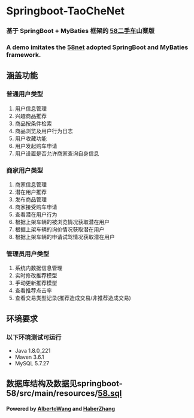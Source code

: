 # Springboot-TaoCheNet
### 基于 SpringBoot + MyBaties 框架的 [58二手车](https://www.58.com/ershouche/)山寨版
### A demo imitates the [58net](https://www.58.com/ershouche/) adopted SpringBoot and MyBaties framework.

## 涵盖功能
### 普通用户类型
1. 用户信息管理
2. 兴趣商品推荐
3. 商品按条件检索
4. 商品浏览及用户行为日志
5. 用户收藏功能
6. 用户发起购车申请
7. 用户设置是否允许商家查询自身信息
### 商家用户类型
1. 商家信息管理
2. 潜在用户推荐
3. 发布商品管理
4. 商家接受购车申请
5. 查看潜在用户行为
6. 根据上架车辆的被浏览情况获取潜在用户
7. 根据上架车辆的询价情况获取潜在用户
8. 根据上架车辆的申请试驾情况获取潜在用户
### 管理员用户类型
1. 系统内数据信息管理
2. 实时修改推荐模型
3. 手动更新推荐模型
4. 查看推荐点击率
5. 查看交易类型记录(推荐造成交易/非推荐造成交易)

## 环境要求
### 以下环境测试可运行
* Java 1.8.0_221
* Maven 3.6.1
* MySQL 5.7.27

## 数据库结构及数据见springboot-58/src/main/resources/[58.sql](https://github.com/AlbertoWang/springboot-58/blob/master/src/main/resources/58.sql)

#### Powered by [AlbertoWang](https://github.com/AlbertoWang) and [HaberZhang](https://github.com/haber8023)

